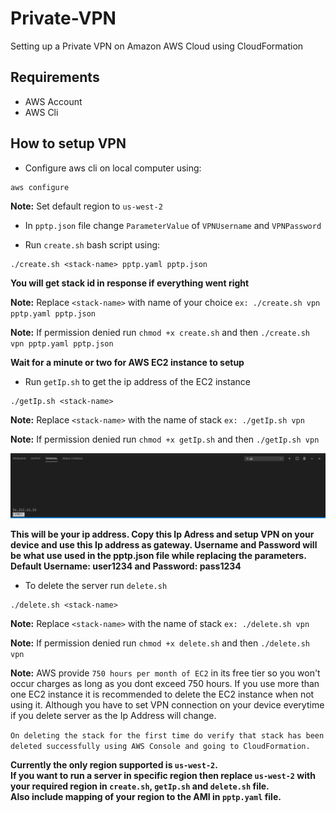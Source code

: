 # Private-VPN

Setting up a Private VPN on Amazon AWS Cloud using CloudFormation

## Requirements

- AWS Account
- AWS Cli

## How to setup VPN

- Configure aws cli on local computer using:

```
aws configure
```

**Note:** Set default region to `us-west-2`

- In `pptp.json` file change `ParameterValue` of `VPNUsername` and `VPNPassword`

* Run `create.sh` bash script using:

```
./create.sh <stack-name> pptp.yaml pptp.json
```

**You will get stack id in response if everything went right**

**Note:** Replace `<stack-name>` with name of your choice `ex: ./create.sh vpn pptp.yaml pptp.json`

**Note:** If permission denied run `chmod +x create.sh` and then `./create.sh vpn pptp.yaml pptp.json`

**Wait for a minute or two for AWS EC2 instance to setup**

- Run `getIp.sh` to get the ip address of the EC2 instance

```
./getIp.sh <stack-name>
```

**Note:** Replace `<stack-name>` with the name of stack `ex: ./getIp.sh vpn`

**Note:** If permission denied run `chmod +x getIp.sh` and then `./getIp.sh vpn`

![result](./images/ip.png)

**This will be your ip address. Copy this Ip Adress and setup VPN on your device and use this Ip address as gateway. Username and Password will be what use used in the pptp.json file while replacing the parameters.**
**<br>Default Username: user1234 and Password: pass1234**

- To delete the server run `delete.sh`

```
./delete.sh <stack-name>
```

**Note:** Replace `<stack-name>` with the name of stack `ex: ./delete.sh vpn`

**Note:** If permission denied run `chmod +x delete.sh` and then `./delete.sh vpn`

**Note:** AWS provide `750 hours per month of EC2` in its free tier so you won't occur charges as long as you dont exceed 750 hours. If you use more than one EC2 instance it is recommended to delete the EC2 instance when not using it. Although you have to set VPN connection on your device everytime if you delete server as the Ip Address will change.

`On deleting the stack for the first time do verify that stack has been deleted successfully using AWS Console and going to CloudFormation.`

**Currently the only region supported is `us-west-2`.
<br>If you want to run a server in specific region then replace `us-west-2` with your required region in `create.sh`, `getIp.sh` and `delete.sh` file.
<br>Also include mapping of your region to the AMI in `pptp.yaml` file.**
